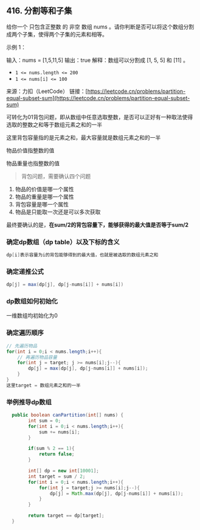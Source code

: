 ## 416. 分割等和子集

给你一个 只包含正整数 的 非空 数组 nums 。请你判断是否可以将这个数组分割成两个子集，使得两个子集的元素和相等。

示例 1：

输入：nums = [1,5,11,5]
输出：true
解释：数组可以分割成 [1, 5, 5] 和 [11] 。

- `1 <= nums.length <= 200`
- `1 <= nums[i] <= 100`

来源：力扣（LeetCode）
链接：[https://leetcode.cn/problems/partition-equal-subset-sum](https://leetcode.cn/problems/partition-equal-subset-sum)



可转化为01背包问题，即从数组中任意选取整数，是否可以正好有一种取法使得选取的整数之和等于数组元素之和的一半

这里背包容量指的是元素之和，最大容量就是数组元素之和的一半

物品价值指整数的值

物品重量也指整数的值

> 背包问题，需要确认四个问题
1. 物品的价值是哪一个属性
2. 物品的重量是哪一个属性
3. 背包容量是哪一个属性
4. 物品是只能取一次还是可以多次获取

最终要确认的是，**在sum/2的背包容量下，能够获得的最大值是否等于sum/2**



### 确定dp数组（dp table）以及下标的含义

```Java
dp[i]表示容量为i的背包能够得到的最大值，也就是被选取的数组元素之和
```

### 确定递推公式

```Java
dp[j] = max(dp[j], dp[j-nums[i]] + nums[i])
```

### dp数组如何初始化

一维数组均初始化为0

### 确定遍历顺序

```Java
// 先遍历物品
for(int i = 0;i < nums.length;i++){
    // 再遍历物品容量
    for(int j = target; j >= nums[i];j--){
        dp[j] = max(dp[j], dp[j-nums[i]] + nums[i]);
    }
}
这里target = 数组元素之和的一半
```

### 举例推导dp数组



```Java
  public boolean canPartition(int[] nums) {
        int sum = 0;
        for(int i = 0;i < nums.length;i++){
            sum += nums[i];
        }

        if(sum % 2 == 1){
            return false;
        }

        int[] dp = new int[10001];
        int target = sum / 2;
        for(int i = 0;i < nums.length;i++){
            for(int j = target;j >= nums[i];j--){
                dp[j] = Math.max(dp[j], dp[j-nums[i]] + nums[i]);
            }
        }

        return target == dp[target];
  }
```


